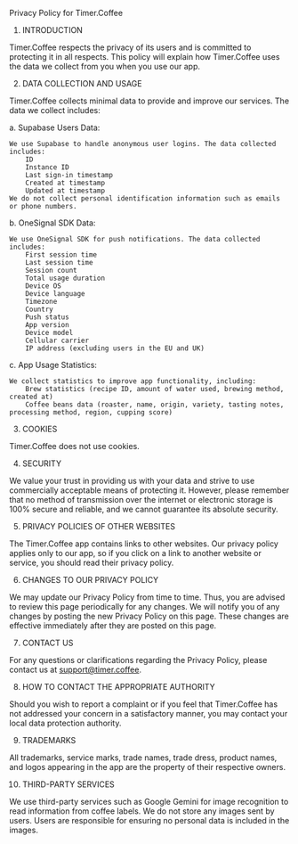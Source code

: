 Privacy Policy for Timer.Coffee

1. INTRODUCTION

Timer.Coffee respects the privacy of its users and is committed to protecting it in all respects. This policy will explain how Timer.Coffee uses the data we collect from you when you use our app.

2. DATA COLLECTION AND USAGE

Timer.Coffee collects minimal data to provide and improve our services. The data we collect includes:

a. Supabase Users Data:

    We use Supabase to handle anonymous user logins. The data collected includes:
        ID
        Instance ID
        Last sign-in timestamp
        Created at timestamp
        Updated at timestamp
    We do not collect personal identification information such as emails or phone numbers.

b. OneSignal SDK Data:

    We use OneSignal SDK for push notifications. The data collected includes:
        First session time
        Last session time
        Session count
        Total usage duration
        Device OS
        Device language
        Timezone
        Country
        Push status
        App version
        Device model
        Cellular carrier
        IP address (excluding users in the EU and UK)

c. App Usage Statistics:

    We collect statistics to improve app functionality, including:
        Brew statistics (recipe ID, amount of water used, brewing method, created at)
        Coffee beans data (roaster, name, origin, variety, tasting notes, processing method, region, cupping score)

3. COOKIES

Timer.Coffee does not use cookies.

4. SECURITY

We value your trust in providing us with your data and strive to use commercially acceptable means of protecting it. However, please remember that no method of transmission over the internet or electronic storage is 100% secure and reliable, and we cannot guarantee its absolute security.

5. PRIVACY POLICIES OF OTHER WEBSITES

The Timer.Coffee app contains links to other websites. Our privacy policy applies only to our app, so if you click on a link to another website or service, you should read their privacy policy.

6. CHANGES TO OUR PRIVACY POLICY

We may update our Privacy Policy from time to time. Thus, you are advised to review this page periodically for any changes. We will notify you of any changes by posting the new Privacy Policy on this page. These changes are effective immediately after they are posted on this page.

7. CONTACT US

For any questions or clarifications regarding the Privacy Policy, please contact us at support@timer.coffee.

8. HOW TO CONTACT THE APPROPRIATE AUTHORITY

Should you wish to report a complaint or if you feel that Timer.Coffee has not addressed your concern in a satisfactory manner, you may contact your local data protection authority.

9. TRADEMARKS

All trademarks, service marks, trade names, trade dress, product names, and logos appearing in the app are the property of their respective owners.

10. THIRD-PARTY SERVICES

We use third-party services such as Google Gemini for image recognition to read information from coffee labels. We do not store any images sent by users. Users are responsible for ensuring no personal data is included in the images.